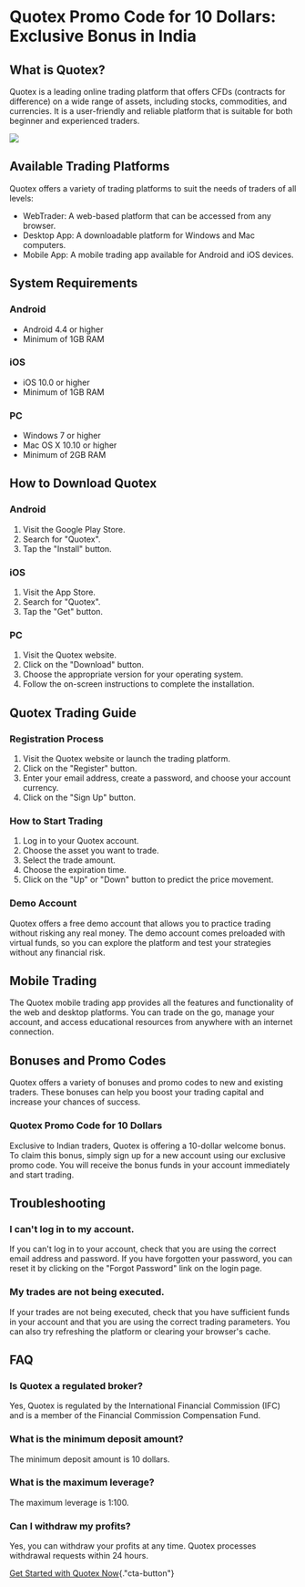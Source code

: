 # Quotex Promo Code for 10 Dollars: Exclusive Bonus in India

## What is Quotex?

Quotex is a leading online trading platform that offers CFDs (contracts
for difference) on a wide range of assets, including stocks,
commodities, and currencies. It is a user-friendly and reliable platform
that is suitable for both beginner and experienced traders.

[![](https://static.quotex.io/files/4_en/300_250.jpg)](https://traff.sbs/brokerqxlid)

## Available Trading Platforms

Quotex offers a variety of trading platforms to suit the needs of
traders of all levels:

-   WebTrader: A web-based platform that can be accessed from any
    browser.
-   Desktop App: A downloadable platform for Windows and Mac computers.
-   Mobile App: A mobile trading app available for Android and iOS
    devices.

## System Requirements

### Android

-   Android 4.4 or higher
-   Minimum of 1GB RAM

### iOS

-   iOS 10.0 or higher
-   Minimum of 1GB RAM

### PC

-   Windows 7 or higher
-   Mac OS X 10.10 or higher
-   Minimum of 2GB RAM

## How to Download Quotex

### Android

1.  Visit the Google Play Store.
2.  Search for "Quotex".
3.  Tap the "Install" button.

### iOS

1.  Visit the App Store.
2.  Search for "Quotex".
3.  Tap the "Get" button.

### PC

1.  Visit the Quotex website.
2.  Click on the "Download" button.
3.  Choose the appropriate version for your operating system.
4.  Follow the on-screen instructions to complete the installation.

## Quotex Trading Guide

### Registration Process

1.  Visit the Quotex website or launch the trading platform.
2.  Click on the "Register" button.
3.  Enter your email address, create a password, and choose your account
    currency.
4.  Click on the "Sign Up" button.

### How to Start Trading

1.  Log in to your Quotex account.
2.  Choose the asset you want to trade.
3.  Select the trade amount.
4.  Choose the expiration time.
5.  Click on the "Up" or "Down" button to predict the price
    movement.

### Demo Account

Quotex offers a free demo account that allows you to practice trading
without risking any real money. The demo account comes preloaded with
virtual funds, so you can explore the platform and test your strategies
without any financial risk.

## Mobile Trading

The Quotex mobile trading app provides all the features and
functionality of the web and desktop platforms. You can trade on the go,
manage your account, and access educational resources from anywhere with
an internet connection.

## Bonuses and Promo Codes

Quotex offers a variety of bonuses and promo codes to new and existing
traders. These bonuses can help you boost your trading capital and
increase your chances of success.

### Quotex Promo Code for 10 Dollars

Exclusive to Indian traders, Quotex is offering a 10-dollar welcome
bonus. To claim this bonus, simply sign up for a new account using our
exclusive promo code. You will receive the bonus funds in your account
immediately and start trading.

## Troubleshooting

### I can\'t log in to my account.

If you can\'t log in to your account, check that you are using the
correct email address and password. If you have forgotten your password,
you can reset it by clicking on the "Forgot Password" link on the
login page.

### My trades are not being executed.

If your trades are not being executed, check that you have sufficient
funds in your account and that you are using the correct trading
parameters. You can also try refreshing the platform or clearing your
browser\'s cache.

## FAQ

### Is Quotex a regulated broker?

Yes, Quotex is regulated by the International Financial Commission (IFC)
and is a member of the Financial Commission Compensation Fund.

### What is the minimum deposit amount?

The minimum deposit amount is 10 dollars.

### What is the maximum leverage?

The maximum leverage is 1:100.

### Can I withdraw my profits?

Yes, you can withdraw your profits at any time. Quotex processes
withdrawal requests within 24 hours.

[Get Started with Quotex
Now](\%22https://traff.sbs/brokerqxsignup\%22){."cta-button"}

